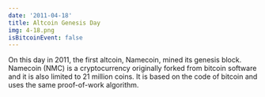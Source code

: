 ```yaml
---
date: '2011-04-18'
title: Altcoin Genesis Day
img: 4-18.png
isBitcoinEvent: false
---
```


On this day in 2011, the first altcoin, Namecoin, mined its genesis block. Namecoin (NMC) is a cryptocurrency originally forked from bitcoin software and it is also limited to 21 million coins. It is based on the code of bitcoin and uses the same proof-of-work algorithm.
